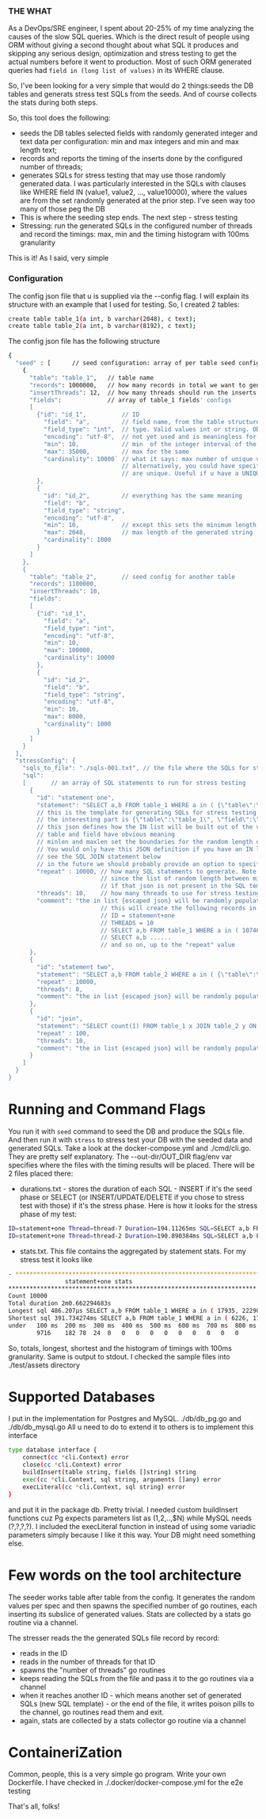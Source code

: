 ### THE WHAT
As a DevOps/SRE engineer, I spent about 20-25% of my time analyzing the causes of the slow SQL queries.
Which is the direct result of people using ORM without giving a second thought about what SQL it produces
and skipping any serious design, optimization and stress testing to get the actual numbers before it went to production.
Most of such ORM generated queries had `field in (long list of values)` in its WHERE clause.

So, I've been looking for a very simple that would do 2 things:seeds the DB tables and generats stress test SQLs from the seeds. 
And of course collects the stats during both steps.

So, this tool does the following:
- seeds the DB tables selected fields with randomly generated integer and text data per configuration: 
min and max integers and min and max length text;
- records and reports the timing of the inserts done by the configured number of threads;
- generates SQLs for stress testing that may use those randomly generated data. 
I was particularly interested in the SQLs with clauses like WHERE field IN (value1, value2, ..., value10000), 
where the values are from the set randomly generated at the prior step. I've seen way too many of those peg the DB
- This is where the seeding step ends. The next step - stress testing
- Stressing: run the generated SQLs in the configured number of threads and record the timings: max, min and the timing histogram with 100ms granularity

This is it! As I said, very simple

### Configuration

The config json file that u is supplied via the --config flag. I will explain its structure with an example that I used for testing.
So, I created 2 tables:
```bash
create table table_1(a int, b varchar(2048), c text);
create table table_2(a int, b varchar(8192), c text);
```

The config json file  has the following structure
```bash
{
  "seed" : [      // seed configuration: array of per table seed configs
    {
      "table": "table_1",   // table name
      "records": 1000000,   // how many records in total we want to generate and insert into table_q
      "insertThreads": 12,  // how many threads should run the inserts of those 1000000 records. Careful: 40 threads almost blew up my Mac
      "fields":             // array of table_1 fields' configs
      [
        {"id": "id_1",          // ID
          "field": "a",         // field name, from the table structure obviously
          "field_type": "int",  // type. Valid values int or string. Obviously should match the table def.
          "encoding": "utf-8",  // not yet used and is meaningless for the int fields
          "min": 10,            // min  of the integer interval of the generated values
          "max": 35000,         // max for the same
          "cardinality": 10000` // what it says: max number of unique values generated for this field. 
                                // alternatively, you could have specified "unique":true. This would insure that all the generated values
                                // are unique. Useful if u have a UNIQUE index on that field.
        },
        {
          "id": "id_2",         // everything has the same meaning
          "field": "b",
          "field_type": "string",
          "encoding": "utf-8",
          "min": 10,            // except this sets the minimum length of the generated text string instead of the value as it was for int
          "max": 2048,          // max length of the generated string
          "cardinality": 1000
        }
      ]
    },
    {
      "table": "table_2",       // seed config for another table
      "records": 1100000,
      "insertThreads": 10,
      "fields":
      [
        {"id": "id_1",
          "field": "a",
          "field_type": "int",
          "encoding": "utf-8",
          "min": 10,
          "max": 100000,
          "cardinality": 10000
        },
        {
          "id": "id_2",
          "field": "b",
          "field_type": "string",
          "encoding": "utf-8",
          "min": 10,
          "max": 8000,
          "cardinality": 1000
        }
      ]
    }
  ],
  "stressConfig": {
    "sqls_to_file": "./sqls-001.txt", // the file where the SQLs for stress testing will be stored
    "sql":
    [       // an array of SQL statements to run for stress testing
      {
        "id": "statement one",
        "statement": "SELECT a,b FROM table_1 WHERE a in ( {\"table\":\"table_1\", \"field\":\"a\", \"minlen\": 30, \"maxlen\": 100}) AND b in({\"table\":\"table_1\", \"field\":\"b\", \"minlen\": 10, \"maxlen\": 40})",
        // this is the template for generating SQLs for stress testing    
        // the interesting part is {\"table\":\"table_1\", \"field\":\"a\", \"minlen\": 30, \"maxlen\": 100}
        // this json defines how the IN list will be built out of the values generated by the seed step
        // table and field have obvious meaning
        // minlen and maxlen set the boundaries for the random length of the list
        // You would only have this JSON definition if you have an IN list in your SQL statement. It does not have to be the case
        // see the SQL JOIN statement below
        // in the future we should probably provide an option to specify a percentage of values that are not in the table
        "repeat" : 10000, // how many SQL statements to generate. Note: if that IN list JSON config is present, they will all be different
                          // since the list of random length between minlen and maxlen will be randomly generated.
                          // if that json is not present in the SQL template, all generated SQL statements will be the same
        "threads": 10,    // how many threads to use for stress testing with these "repeat" SQLs.
        "comment": "the in list {escaped json} will be randomly populated from the seeded data"
                          // this will create the following records in the sqls_to_file file:
                          // ID = statement+one
                          // THREADS = 10
                          // SELECT a,b FROM table_1 WHERE a in ( 10746, 13147, 16020, 5929, 15020, 3105, ....
                          // SELECT a,b ......
                          // and so on, up to the "repeat" value
      },
      {
        "id": "statement two",
        "statement": "SELECT a,b FROM table_2 WHERE a in ( {\"table\":\"table_1\", \"field\":\"a\", \"minlen\": 10, \"maxlen\": 30}) AND b in({\"table\":\"table_2\", \"field\":\"b\", \"minlen\": 10, \"maxlen\": 90})",
        "repeat" : 10000,
        "threads": 8,
        "comment": "the in list {escaped json} will be randomly populated from the seeded data"
      },
      {
        "id": "join",
        "statement": "SELECT count(1) FROM table_1 x JOIN table_2 y ON x.a=y.a WHERE x.a in ( {\"table\":\"table_1\", \"field\":\"a\", \"minlen\": 10, \"maxlen\": 20}) AND x.b in({\"table\":\"table_1\", \"field\":\"b\", \"minlen\": 5, \"maxlen\": 30})",
        "repeat" : 100,
        "threads": 10,
        "comment": "the in list {escaped json} will be randomly populated from the seeded data"
      }
    ]
  }
}

```
# Running and Command Flags

You run it with `seed` command to seed the DB and produce the SQLs file. 
And then run it with `stress` to stress test your DB with the seeded data and generated SQLs.
Take a look at the docker-compose.yml and ./cmd/cli.go. They are pretty self explanatory. 
The --out-dir/OUT_DIR flag/env var specifies where the files with the timing results will be placed. 
There will be 2 files placed there: 
- durations.txt - stores the duration of each SQL - INSERT if it's the seed phase or 
SELECT (or INSERT/UPDATE/DELETE if you chose to stress test with those) if it's the stress phase.
Here is how it looks for the stress phase of my test:
```bash
ID=statement+one Thread=thread-7 Duration=194.11265ms SQL=SELECT a,b FROM table_1 WHERE a in ( 11510, 27606, 11447, 20249, 1373, 20945, 20318, 24378, 4272, ...
ID=statement+one Thread=thread-2 Duration=190.890384ms SQL=SELECT a,b FROM table_1 WHERE a in ( 12760, 30652, 29791, 322, 31350, 22263, 5182, 32679
```
- stats.txt. This file contains the aggregated by statement stats. For my stress test it looks like
```bash
- **********************************************************************
                statement+one stats
**********************************************************************
Count 10000
Total duration 2m0.662294683s
Longest sql 486.207µs SELECT a,b FROM table_1 WHERE a in ( 17935, 22290, 29259, 3237, 14266, 20330, 16642, ...
Shortest sql 391.734274ms SELECT a,b FROM table_1 WHERE a in ( 6226, 17546, 14310, 17423, 22688, 5080, 1038, 5155, 
under	100 ms	200 ms	300 ms	400 ms	500 ms	600 ms	700 ms	800 ms	900 ms	1000 ms	1100 ms	1200 ms	1300 ms	1400 ms	1500 ms	1600
    	9716	182	78	24	0	0	0	0	0	0	0	0	0	0
```

So, totals, longest, shortest and the histogram of timings with 100ms granularity. Same is output to stdout.
I checked the sample files into ./test/assets directory

# Supported Databases
I put in the implementation for Postgres and MySQL. ./db/db_pg.go and ./db/db_mysql.go
All u need to do to extend it to others is to implement this interface
```bash
type database interface {
	connect(cc *cli.Context) error
	close(cc *cli.Context) error
	buildInsert(table string, fields []string) string
	exec(cc *cli.Context, sql string, arguments []any) error
	execLiteral(cc *cli.Context, sql string) error
}
```
and put it in the package db. Pretty trivial.
I needed custom buildInsert functions cuz Pg expects parameters list as ($1,$2,..,$N) while MySQL needs (?,?,?,?).
I included the execLiteral function in instead of using some variadic parameters simply because I like it this way.
Your DB might need something else.

# Few words on the tool architecture

The seeder works table after table from the config. 
It generates the random values per spec and then spawns the specified number of go routines, each inserting its subslice of generated values.
Stats are collected by a stats go routine via a channel.

The stresser reads the the generated SQLs file record by record:
- reads in the ID
- reads in the number of threads for that ID
- spawns the "number of threads" go routines
- keeps reading the SQLs from the file and pass it to the go routines via a channel
- when it reaches another ID - which means another set of generated SQLs (new SQL template) - or the end of the file, 
it writes poison pills to the channel, go routines read them and exit.
- again, stats are collected by a stats collector go routine via a channel

# ContaineriZation

Common, people, this is a very simple go program. Write your own Dockerfile.
I have checked in ./.docker/docker-compose.yml for the e2e testing

That's all, folks!
